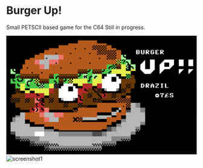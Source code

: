 # Burger Up!
Small PETSCII based game for the C64
Still in progress.

![screenshot1](https://github.com/guidobonerz/burger-up/blob/master/docs/title.png)
![screenshot1](https://github.com/guidobonerz/burger-up/blob/master/docs/burger-layer.png)
